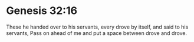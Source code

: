 # Genesis 32:16

These he handed over to his servants, every drove by itself, and said to his servants, Pass on ahead of me and put a space between drove and drove.
